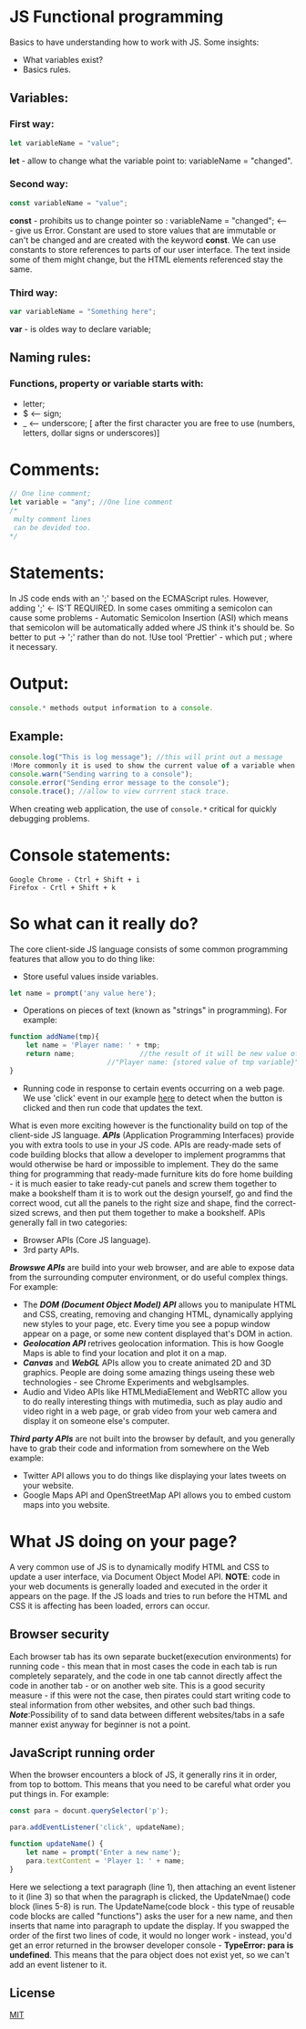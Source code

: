 # JS Functional programming

Basics to have understanding how to work with JS. Some insights:
- What variables exist?
- Basics rules.


## Variables:

### First way:	
```javascript
let variableName = "value";
```
**let** - allow to change what the variable point to: variableName = "changed".

### Second way:
```javascript
const variableName = "value";
```
**const** - prohibits us to change pointer so : variableName = "changed"; <--- give us Error.
Constant are used to store values that are immutable or can't be changed and are created with 
the keyword **const**. We can use constants to store references to parts of our user interface.
The text inside some of them might change, but the HTML elements referenced stay the same.

### Third way:	
```javascript
var variableName = "Something here";
```
**var** - is oldes way to declare variable;

## Naming rules:

### Functions, property or variable starts with:
- letter;
- $ <-- sign;
- _ <-- underscore; 
\[ after the first character you are free to use (numbers, letters, dollar signs or underscores)\]
# Comments:
```javascript
// One line comment;
let variable = "any"; //One line comment
/* 
 multy comment lines
 can be devided too.
*/
```

# Statements:
In JS code ends with an ';' based on the ECMAScript rules. However, adding ';' <- IS'T REQUIRED.
In some cases ommiting a semicolon can cause some problems - Automatic Semicolon Insertion (ASI) which means
that semicolon will be automatically added where JS think it's should be. So better to put -> ';' rather than do not.
!Use tool 'Prettier' - which put ; where it necessary.

# Output:
```javascript
console.* methods output information to a console. 
```
## Example:
```javascript
console.log("This is log message"); //this will print out a message 
!More commonly it is used to show the current value of a variable when debugging.
console.warn("Sending warring to a console");
console.error("Sending error message to the console");
console.trace(); //allow to view currrent stack trace.
```
When creating web application, the use of ```console.*``` critical for quickly debugging problems.
# Console statements:
```
Google Chrome - Ctrl + Shift + i
Firefox - Crtl + Shift + k
```
# So what can it really do?

The core client-side JS language consists of some common programming features that allow you to do thing like:
- Store useful values inside variables. 
```javascript
let name = prompt('any value here');
```
- Operations on pieces of text (known as "strings" in programming). For example:
```javascript
function addName(tmp){
	let name = 'Player name: ' + tmp;
	return name; 				//the result of it will be new value of variable name 
						//"Player name: {stored value of tmp variable}"
}
```
- Running code in response to certain events occurring on a web page. We use 'click' event in our
example [here](https://github.com/Jenuaz/js_beginner_course/tree/master/01_JS_FirstSteps/ex00) to detect when the button is clicked and then run code that updates the text.

What is even more exciting however is the functionality build on top of the client-side JS language. ***APIs***
(Application Programming Interfaces) provide you with extra tools to use in your JS code. APIs are ready-made sets
of code building blocks that allow a developer to implement programms that would otherwise be hard or impossible
to implement. They do the same thing for programming that ready-made furniture kits do fore home building - it is much
easier to take ready-cut panels and screw them together to make a bookshelf tham it is to work out the design yourself,
go and find the correct wood, cut all the panels to the right size and shape, find the correct-sized screws, and then 
put them together to make a bookshelf.
APIs generally fall in two categories:
- Browser APIs (Core JS language).
- 3rd party APIs.

***Browswe APIs*** are build into your web browser, and are able to expose data from the surrounding computer environment,
or do useful complex things. For example:
- The ***DOM (Document Object Model) API*** allows you to manipulate HTML and CSS, creating, removing and changing HTML,
dynamically applying new styles to your page, etc. Every time you see a popup window appear on a page, or some new content
displayed that's DOM in action.
- ***Geolocation API*** retrives geolocation information. This is how Google Maps is able to find your location and plot
it on a map.
- ***Canvas*** and ***WebGL*** APIs allow you to create animated 2D and 3D graphics. People are doing some amazing things useing 
these web technologies - see Chrome Experiments and webglsamples.
- Audio and Video APIs like HTMLMediaElement and WebRTC allow you to do really interesting things with mutimedia, such as play 
audio and video right in a web page, or grab video from your web camera and display it on someone else's computer.

***Third party APIs*** are not built into the browser by default, and you generally have to grab their code and information from
somewhere on the Web example:
- Twitter API allows you to do things like displaying your lates tweets on your website.
- Google Maps API and OpenStreetMap API allows you to embed custom maps into you website.

# What JS doing on your page?

A very common use of JS is to dynamically modify HTML and CSS to update a user interface, via Document Object Model API.
**NOTE**: code in your web documents is generally loaded and executed in the order it appears on the page. If the JS loads
and tries to run before the HTML and CSS it is affecting has been loaded, errors can occur.

## Browser security

Each browser tab has its own separate bucket(execution environments) for running code - this mean that in most cases the code
in each tab is run completely separately, and the code in one tab cannot directly affect the code in another tab - or on another 
web site. This is a good security measure - if this were not the case, then pirates could start writing code to steal information
from other websites, and other such bad things.
***Note***:Possibility of to sand data between different websites/tabs in a safe manner exist anyway for beginner is not a point.

## JavaScript running order

When the browser encounters a block of JS, it generally rins it in order, from top to bottom. This means that you need to be 
careful what order you put things in. For example:

```javascript
const para = docunt.querySelector('p');

para.addEventListener('click', updateName);

function updateName() {
	let name = prompt('Enter a new name');
	para.textContent = 'Player 1: ' + name;
} 
```
Here we selectiong a text paragraph (line 1), then attaching an event listener to it (line 3) so that when the paragraph is 
clicked, the UpdateNmae() code block (lines 5-8) is run. The UpdateName(code block - this type of reusable code blocks are called
 "functions") asks the user for a new name, and then inserts that name into paragraph to update the display.
If you swapped the order of the first two lines of code, it would no longer work - instead, you'd get an error returned in the 
browser developer console - **TypeError: para is undefined**. This means that the para object does not exist yet, so we can't add 
an event listener to it.
 

## License
[MIT](https://choosealicense.com/licenses/mit/)


